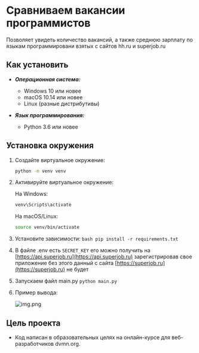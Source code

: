 # Сравниваем вакансии программистов
Позволяет увидеть количество вакансий, а также среднюю зарплату по языкам программировани взятых с сайтов hh.ru и superjob.ru
## Как установить


  - ***Операционная система:***  
    - Windows 10 или новее
    - macOS 10.14 или новее
    - Linux (разные дистрибутивы)

  - ***Язык программирования:***  
    - Python 3.6 или новее


  ## Установка окружения


  1. Создайте виртуальное окружение:
        ```bash
        python -m venv venv
        ```

  3. Активируйте виртуальное окружение:
   
        На Windows:
      
        ```bash
        venv\Scripts\activate
        ```
        На macOS/Linux:
        ```bash
        source venv/bin/activate
        ```

  4. Установите зависимости:
    ```bash
       pip install -r requirements.txt
    ```
  5. В файле .env есть `SECRET_KEY` его можно получить на [https://api.superjob.ru](https://api.superjob.ru) зарегистрировав свое приложение без этого данный с сайта [https://superjob.ru](https://superjob.ru) не будет 
  5. Запускаем файл main.py
  ```python main.py```
  6. Пример вывода: 
 
     ![img.png](img.png)

## Цель проекта
  - Код написан в образовательных целях на онлайн-курсе для веб-разработчиков dvmn.org.



 